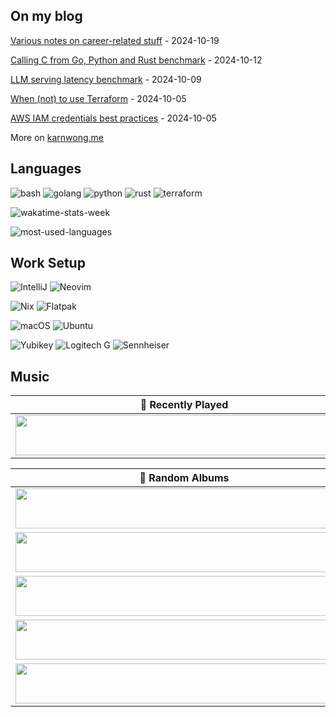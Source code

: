 [//]: # (<h1 align="center"><code>Hello, I'm Karn! 👋</code></h1>)
[//]: # ()
[//]: # (<p align="center">)

[//]: # ()
[//]: # ([//]: # &#40;<a href="https://github.com/kahnwong"><img src="https://img.shields.io/badge/-kahnwong-3a3a3a?style=flat&logo=GitHub&logoColor=white" /></a>&#41;)
[//]: # ([//]: # &#40;<a href="https://bsky.app/profile/karnwong.me"><img src="https://img.shields.io/badge/@karnwong.me-0285FF.svg?style=flat&logo=Bluesky&logoColor=white" /></a>&#41;)
[//]: # ()
[//]: # ([//]: # &#40;<a href="https://www.discord.com"><img src="https://img.shields.io/badge/-kahnwong%237593-5865F2?style=flat&logo=discord&logoColor=white" /></a>&#41;)
[//]: # ()
[//]: # ([//]: # &#40;<a href="https://www.linkedin.com/in/karnsiree-w-7b535b202/"><img src="https://img.shields.io/badge/-karnsiree&ndash;w&ndash;7b535b202-0072b1?style=flat&logo=Linkedin&logoColor=white" /></a>&#41;)
[//]: # (</p>)

[//]: # ()
[//]: # (<p align="center">)

[//]: # (<a href="https://buymeacoffee.com/kahnwong"><img src="https://img.shields.io/badge/Buy%20Me%20A%20Coffee-FFDD00.svg?style=for-the-badge&logo=Buy-Me-A-Coffee&logoColor=black" /></a>)

[//]: # (</p>)

[//]: # ()
[//]: # (<p align="center">)

[//]: # (<a href="mailto:karn@karnwong.me"><code>karn at karnwong dot me</code></a>)

[//]: # (</p>)

[//]: # (## Active communities)

[//]: # ()
[//]: # (- [Data Engineering Discord]&#40;https://invite.gg/dataengineering&#41; &#40;English&#41;)

[//]: # (- [Data Science Discord]&#40;https://discord.com/invite/UYNaemm&#41; &#40;English&#41;)

[//]: # (- [DevOps, SRE, & Infrastructure Discord]&#40;https://discord.com/invite/VEEnHkPzY6&#41; &#40;English&#41;)

[//]: # (- [Data Engineer Cafe]&#40;https://discuss.dataengineercafe.io&#41; &#40;Thai&#41;)

## On my blog

<!-- blog starts -->
[Various notes on career-related stuff](https://karnwong.me/posts/2024/10/various-notes-on-career-related-stuff/) - 2024-10-19

[Calling C from Go, Python and Rust benchmark](https://karnwong.me/posts/2024/10/calling-c-from-go-python-and-rust-benchmark/) - 2024-10-12

[LLM serving latency benchmark](https://karnwong.me/posts/2024/10/llm-serving-latency-benchmark/) - 2024-10-09

[When (not) to use Terraform](https://karnwong.me/posts/2024/10/when-not-to-use-terraform/) - 2024-10-05

[AWS IAM credentials best practices](https://karnwong.me/posts/2024/10/aws-iam-credentials-best-practices/) - 2024-10-05
<!-- blog ends -->

More on [karnwong.me](https://www.karnwong.me/posts/)

</td><td valign="top" width="33%">

## Languages

![bash](https://img.shields.io/badge/GNU%20Bash-4EAA25.svg?style=for-the-badge&logo=GNU-Bash&logoColor=white)
![golang](https://img.shields.io/badge/Go-00ADD8.svg?style=for-the-badge&logo=Go&logoColor=white)
![python](https://img.shields.io/badge/Python-3776AB.svg?style=for-the-badge&logo=Python&logoColor=white)
![rust](https://img.shields.io/badge/Rust-000000.svg?style=for-the-badge&logo=Rust&logoColor=white)
![terraform](https://img.shields.io/badge/terraform-%235835CC.svg?style=for-the-badge&logo=terraform&logoColor=white)

![wakatime-stats-week](https://github-readme-stats-five-pearl-59.vercel.app/api/wakatime?username=@kahnwong&layout=compact&langs_count=8&hide=mason,git,xml,shell%20script,textmate,javascript,text,toml,json,makefile)

![most-used-languages](https://github-readme-stats-five-pearl-59.vercel.app/api/top-langs/?username=kahnwong&hide_progress=false&layout=compact&hide=jupyter%20notebook%2Chtml,typescript,javascript)

[//]: # (## Tools)

[//]: # (## Cloud Native)

[//]: # ()
[//]: # (![Docker]&#40;https://img.shields.io/badge/docker-%230db7ed.svg?style=for-the-badge&logo=docker&logoColor=white&#41;)

[//]: # (![Kubernetes]&#40;https://img.shields.io/badge/kubernetes-%23326ce5.svg?style=for-the-badge&logo=kubernetes&logoColor=white&#41;)

[//]: # (![Helm]&#40;https://img.shields.io/badge/Helm-0F1689.svg?style=for-the-badge&logo=Helm&logoColor=white&#41;)

[//]: # (![K3S]&#40;https://img.shields.io/badge/K3s-FFC61C.svg?style=for-the-badge&logo=K3s&logoColor=black&#41;)

[//]: # (![Harbor]&#40;https://img.shields.io/badge/Harbor-60B932.svg?style=for-the-badge&logo=Harbor&logoColor=white&#41;)

[//]: # ()
[//]: # (![Grafana]&#40;https://img.shields.io/badge/grafana-%23F46800.svg?style=for-the-badge&logo=grafana&logoColor=white&#41;)

[//]: # (![Prometheus]&#40;https://img.shields.io/badge/Prometheus-E6522C?style=for-the-badge&logo=Prometheus&logoColor=white&#41;)

[//]: # ()
[//]: # (![MiniO]&#40;https://img.shields.io/badge/MinIO-C72E49.svg?style=for-the-badge&logo=MinIO&logoColor=white&#41;)

[//]: # (![MLflow]&#40;https://img.shields.io/badge/MLflow-0194E2.svg?style=for-the-badge&logo=MLflow&logoColor=white&#41;)

[//]: # (### DevOps)

[//]: # ()
[//]: # (![Caddy]&#40;https://img.shields.io/badge/Caddy-1F88C0.svg?style=for-the-badge&logo=Caddy&logoColor=white&#41;)

[//]: # (![Terraform]&#40;https://img.shields.io/badge/Terraform-7B42BC.svg?style=for-the-badge&logo=Terraform&logoColor=white&#41;)

[//]: # (![GitHub Actions]&#40;https://img.shields.io/badge/github%20actions-%232671E5.svg?style=for-the-badge&logo=githubactions&logoColor=white&#41;)

[//]: # (![Proxmox]&#40;https://img.shields.io/badge/Proxmox-E57000.svg?style=for-the-badge&logo=proxmox&logoColor=white&#41;)

[//]: # ()
[//]: # (![Authentik]&#40;https://img.shields.io/badge/Authentik-FD4B2D.svg?style=for-the-badge&logo=Authentik&logoColor=white&#41;)

[//]: # ()
[//]: # (![Infracost]&#40;https://img.shields.io/badge/Infracost-DB44B8.svg?style=for-the-badge&logo=Infracost&logoColor=white&#41;)

[//]: # (![NewRelic]&#40;https://img.shields.io/badge/New%20Relic-1CE783.svg?style=for-the-badge&logo=New-Relic&logoColor=white&#41;)

[//]: # (### Databases)

[//]: # ()
[//]: # (![Postgres]&#40;https://img.shields.io/badge/postgres-%23336791.svg?&style=for-the-badge&logo=postgresql&logoColor=white&#41;)

[//]: # (![MongoDB]&#40;https://img.shields.io/badge/MongoDB-47A248.svg?style=for-the-badge&logo=MongoDB&logoColor=white&#41;)

[//]: # (![BigQuery]&#40;https://img.shields.io/badge/BigQuery-%234285F4?style=for-the-badge&logoColor=white&logo=google-cloud&#41;)

[//]: # (![DuckDB]&#40;https://img.shields.io/badge/DuckDB-FFF000.svg?style=for-the-badge&logo=DuckDB&logoColor=black&#41;)

[//]: # (## Cloud)

[//]: # ()
[//]: # (![AWS]&#40;https://img.shields.io/badge/AWS-%23FF9900.svg?style=for-the-badge&logo=amazon-aws&logoColor=white&#41;)

[//]: # (![Google Cloud]&#40;https://img.shields.io/badge/GoogleCloud-%234285F4.svg?style=for-the-badge&logo=google-cloud&logoColor=white&#41;)

[//]: # (![Digital Ocean]&#40;https://img.shields.io/badge/DigitalOcean-0080FF.svg?style=for-the-badge&logo=DigitalOcean&logoColor=white&#41;)

[//]: # ()
[//]: # (![Cloudflare]&#40;https://img.shields.io/badge/Cloudflare-F38020.svg?style=for-the-badge&logo=Cloudflare&logoColor=white&#41;)

[//]: # (![Vercel]&#40;https://img.shields.io/badge/Vercel-000000.svg?style=for-the-badge&logo=Vercel&logoColor=white&#41;)

[//]: # (![AWS Cloudwatch]&#40;https://img.shields.io/badge/Amazon%20CloudWatch-FF4F8B.svg?style=for-the-badge&logo=Amazon-CloudWatch&logoColor=white&#41;)

[//]: # (![AWS EC2]&#40;https://img.shields.io/badge/Amazon%20EC2-FF9900.svg?style=for-the-badge&logo=Amazon-EC2&logoColor=white&#41;)

[//]: # (![AWS ECS]&#40;https://img.shields.io/badge/Amazon%20ECS-FF9900.svg?style=for-the-badge&logo=Amazon-ECS&logoColor=white&#41;)

[//]: # (![AWS RDS]&#40;https://img.shields.io/badge/Amazon%20RDS-527FFF.svg?style=for-the-badge&logo=Amazon-RDS&logoColor=white&#41;)

[//]: # (![AWS S3]&#40;https://img.shields.io/badge/Amazon%20S3-569A31.svg?style=for-the-badge&logo=Amazon-S3&logoColor=white&#41;)

[//]: # (![AWS ELB]&#40;https://img.shields.io/badge/AWS%20Elastic%20Load%20Balancing-8C4FFF.svg?style=for-the-badge&logo=AWS-Elastic-Load-Balancing&logoColor=white&#41;)

[//]: # (![AWS Fargate]&#40;https://img.shields.io/badge/AWS%20Fargate-FF9900.svg?style=for-the-badge&logo=AWS-Fargate&logoColor=white&#41;)

[//]: # (![AWS Lambda]&#40;https://img.shields.io/badge/AWS%20Lambda-FF9900.svg?style=for-the-badge&logo=AWS-Lambda&logoColor=white&#41;)

[//]: # (![AWS Secrets Manager]&#40;https://img.shields.io/badge/AWS%20Secrets%20Manager-DD344C.svg?style=for-the-badge&logo=AWS-Secrets-Manager&logoColor=white&#41;)

[//]: # ()
[//]: # (![BigQuery]&#40;https://img.shields.io/badge/Google%20BigQuery-669DF6.svg?style=for-the-badge&logo=Google-BigQuery&logoColor=white&#41;)

[//]: # (![GCS]&#40;https://img.shields.io/badge/Google%20Cloud%20Storage-AECBFA.svg?style=for-the-badge&logo=Google-Cloud-Storage&logoColor=black&#41;)

[//]: # (### Python)

[//]: # (![FastAPI]&#40;https://img.shields.io/badge/FastAPI-009688.svg?style=for-the-badge&logo=FastAPI&logoColor=white&#41;)

[//]: # (![Pydantic]&#40;https://img.shields.io/badge/Pydantic-E92063.svg?style=for-the-badge&logo=Pydantic&logoColor=white&#41;)

[//]: # (![Pytest]&#40;https://img.shields.io/badge/Pytest-0A9EDC.svg?style=for-the-badge&logo=Pytest&logoColor=white&#41;)

[//]: # (### Data / ML)

[//]: # ()
[//]: # (![Apache Spark]&#40;https://img.shields.io/badge/Apache%20Spark-E25A1C.svg?style=for-the-badge&logo=Apache-Spark&logoColor=white&#41;)

[//]: # (![Apache Parquet]&#40;https://img.shields.io/badge/Apache%20Parquet-50ABF1.svg?style=for-the-badge&logo=Apache-Parquet&logoColor=white&#41;)

[//]: # (![Polars]&#40;https://img.shields.io/badge/Polars-CD792C.svg?style=for-the-badge&logo=Polars&logoColor=white&#41;)

[//]: # ()
[//]: # (![Ray]&#40;https://img.shields.io/badge/Ray-028CF0.svg?style=for-the-badge&logo=Ray&logoColor=white&#41;)

[//]: # (![scikit-learn]&#40;https://img.shields.io/badge/scikitlearn-F7931E.svg?style=for-the-badge&logo=scikit-learn&logoColor=white&#41;)

[//]: # (![DVC]&#40;https://img.shields.io/badge/DVC-13ADC7.svg?style=for-the-badge&logo=DVC&logoColor=white&#41;)

[//]: # (### Geospatial)

[//]: # ()
[//]: # (![H3]&#40;https://img.shields.io/badge/H3-1E54B7.svg?style=for-the-badge&logo=H3&logoColor=white&#41;)

[//]: # (![QGIS]&#40;https://img.shields.io/badge/Qgis-589632.svg?style=for-the-badge&logo=Qgis&logoColor=white&#41;)

[//]: # (![Folium]&#40;https://img.shields.io/badge/Folium-77B829.svg?style=for-the-badge&logo=Folium&logoColor=white&#41;)

[//]: # (![Leaflet]&#40;https://img.shields.io/badge/Leaflet-199900.svg?style=for-the-badge&logo=Leaflet&logoColor=white&#41;)

[//]: # (### Misc)

[//]: # ()
[//]: # (![ffmpeg]&#40;https://img.shields.io/badge/FFmpeg-007808.svg?style=for-the-badge&logo=FFmpeg&logoColor=white&#41;)

## Work Setup

![IntelliJ](https://img.shields.io/badge/IntelliJ%20IDEA-000000.svg?style=for-the-badge&logo=IntelliJ-IDEA&logoColor=white)
![Neovim](https://img.shields.io/badge/NeoVim-%2357A143.svg?&style=for-the-badge&logo=neovim&logoColor=white)

![Nix](https://img.shields.io/badge/NIX-5277C3.svg?style=for-the-badge&logo=NixOS&logoColor=white)
![Flatpak](https://img.shields.io/badge/Flatpak-4A90D9.svg?style=for-the-badge&logo=Flatpak&logoColor=white)

![macOS](https://img.shields.io/badge/mac%20os-000000?style=for-the-badge&logo=macos&logoColor=F0F0F0)
![Ubuntu](https://img.shields.io/badge/Ubuntu-E95420?style=for-the-badge&logo=ubuntu&logoColor=white)

![Yubikey](https://img.shields.io/badge/Yubikey-84BD00.svg?style=for-the-badge&logo=Yubico&logoColor=white)
![Logitech G](https://img.shields.io/badge/Logitech%20G-00B8FC.svg?style=for-the-badge&logo=Logitech-G&logoColor=white)
![Sennheiser](https://img.shields.io/badge/Sennheiser-000000.svg?style=for-the-badge&logo=Sennheiser&logoColor=white)

## Music

| 🎵 Recently Played                                                                                                                                                                                                                                |
| ------------------------------------------------------------------------------------------------------------------------------------------------------------------------------------------------------------------------------------------------- |
| <a href="https://subsonic-widgets.karnwong.me/now-playing.svg"><img src="https://subsonic-widgets.karnwong.me/now-playing.svg" width="540" height="64"></a> |

<table>
  <thead>
    <tr>
      <th>🔀 Random Albums</th>
    </tr>
  </thead>
  <tbody>
    <tr>
      <td>
        <a
          href="https://subsonic-widgets.karnwong.me/random-album-1.svg"
          ><img
            src="https://subsonic-widgets.karnwong.me/random-album-1.svg"
            width="540"
            height="64"
        /></a>
      </td>
    </tr>
    <tr></tr>
    <!-- hide gray row -->
    <tr>
      <td>
        <a
          href="https://subsonic-widgets.karnwong.me/random-album-2.svg"
          ><img
            src="https://subsonic-widgets.karnwong.me/random-album-2.svg"
            width="540"
            height="64"
        /></a>
      </td>
    </tr>
    <tr></tr>
    <!-- hide gray row -->
    <tr>
      <td>
        <a
          href="https://subsonic-widgets.karnwong.me/random-album-3.svg"
          ><img
            src="https://subsonic-widgets.karnwong.me/random-album-3.svg"
            width="540"
            height="64"
        /></a>
      </td>
    </tr>
    <tr></tr>
    <!-- hide gray row -->
    <tr>
      <td>
        <a
          href="https://subsonic-widgets.karnwong.me/random-album-4.svg"
          ><img
            src="https://subsonic-widgets.karnwong.me/random-album-4.svg"
            width="540"
            height="64"
        /></a>
      </td>
    </tr>
    <tr></tr>
    <!-- hide gray row -->
    <tr>
      <td>
        <a
          href="https://subsonic-widgets.karnwong.me/random-album-5.svg"
          ><img
            src="https://subsonic-widgets.karnwong.me/random-album-5.svg"
            width="540"
            height="64"
        /></a>
      </td>
    </tr>
  </tbody>
</table>

